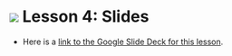 
# ![](https://ga-dash.s3.amazonaws.com/production/assets/logo-9f88ae6c9c3871690e33280fcf557f33.png) Lesson 4: Slides
- Here is a [link to the Google Slide Deck for this lesson](https://docs.google.com/presentation/d/1S7YrqNmvlz1F3HvBAdF1FgS_mzUcMZaTC2mGH3qeRYk/edit?usp=sharing).



